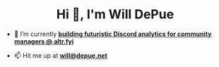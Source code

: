 <h1 align="center">Hi 👋, I'm Will DePue</h1>

- 🔭 I’m currently **[building futuristic Discord analytics for community managers @ altr.fyi](https://altr.fyi)**

- 📫 Hit me up at **will@depue.net**
